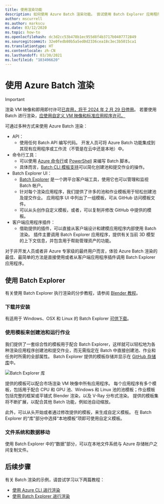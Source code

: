 ```yaml
---
title: 使用渲染功能
description: 如何使用 Azure Batch 渲染功能。 尝试使用 Batch Explorer 应用程序，可以直接使用，也可以从客户端应用程序插件调用。
author: mscurrell
ms.author: markscu
ms.date: 03/12/2020
ms.topic: how-to
ms.openlocfilehash: dc3d2cc53b478b1ec955d8f4b3717b0407772849
ms.sourcegitcommit: 32e0fedb80b5a5ed0d2336cea18c3ec3b5015ca1
ms.translationtype: HT
ms.contentlocale: zh-CN
ms.lasthandoff: 03/30/2021
ms.locfileid: "103496620"
---
```

# <a name="using-azure-batch-rendering"></a>使用 Azure Batch 渲染

> [!IMPORTANT]
> 渲染 VM 映像和即用即付许可[已弃用，将于 2024 年 2 月 29 日停用](https://azure.microsoft.com/updates/azure-batch-rendering-vm-images-licensing-will-be-retired-on-29-february-2024/)。 若要使用 Batch 进行渲染，[应使用自定义 VM 映像和标准应用程序许可。](batch-rendering-functionality.md#batch-pools-using-custom-vm-images-and-standard-application-licensing)

可通过多种方式来使用 Azure Batch 渲染：

* API：
  * 使用任何 Batch API 编写代码。  开发人员可将 Azure Batch 功能集成到其现有应用程序或工作流（不管是在云中还是本地）中。
* 命令行工具：
  * 可以使用 [Azure 命令行](/cli/azure/)或 [PowerShell](/powershell/azure/) 来编写 Batch 脚本。
  * 具体而言，[Batch CLI 模板支持](./batch-cli-templates.md)可以简化创建池和提交作业的操作。
* Batch Explorer UI：
  * [Batch Explorer](https://github.com/Azure/BatchLabs) 是一个跨平台客户端工具，使用它也可以管理和监视 Batch 帐户。
  * 针对每个渲染应用程序，我们提供了许多的池和作业模板用于轻松创建池及提交作业。  应用程序 UI 中列出了一组模板，可从 GitHub 访问模板文件。
  * 可以从头创作自定义模板，或者，可以复制并修改 GitHub 中提供的模板。
* 客户端应用程序插件：
  * 借助提供的插件，可以直接从客户端设计和建模应用程序内部使用 Batch 渲染。  插件主要调用 Batch Explorer 应用程序，提供有关当前 3D 模型的上下文信息，并包含用于帮助管理资产的功能。

对于非开发人员或者非 Azure 专家级的最终用户而言，体验 Azure Batch 渲染的最佳、最简单的方法是直接使用或者从客户端应用程序插件调用 Batch Explorer 应用程序。

## <a name="using-batch-explorer"></a>使用 Batch Explorer

有关使用 Batch Explorer 执行渲染的分步教程，请参阅 [Blender 教程](./tutorial-rendering-batchexplorer-blender.md)。

### <a name="download-and-install"></a>下载并安装

有适用于 Windows、OSX 和 Linux 的 Batch Explorer [可供下载](https://azure.github.io/BatchExplorer/)。

### <a name="using-templates-to-create-pools-and-run-jobs"></a>使用模板来创建池和运行作业

我们提供了一套综合性的模板用于配合 Batch Explorer，这样就可以轻松地为各种渲染应用程序创建池和提交作业，而无需指定在 Batch 中直接创建池、作业和任务时所需的全部属性。  Batch Explorer 提供的模板存储并显示在 [GitHub 存储库](https://github.com/Azure/BatchExplorer-data/tree/master/ncj)中。

![Batch Explorer 库](./media/batch-rendering-using/batch-explorer-gallery.png)

提供的模板可以配合市场渲染 VM 映像中所有应用程序。  每个应用程序有多个模板，包括用于配合 CPU 和 GPU 池、Windows 和 Linux 池的池模板；作业模板包括完整的框架或平铺式 Blender 渲染，以及 V-Ray 分布式渲染。 提供的模板集将不断扩展，以配合其他 Batch 功能，例如池自动缩放。

此外，可以从头开始或者通过修改提供的模板，来生成自定义模板。 在 Batch Explorer 的“库”部分中选择“本地模板”项即可使用自定义模板。

### <a name="file-system-and-data-movement"></a>文件系统和数据移动

使用 Batch Explorer 中的“数据”部分，可以在本地文件系统与 Azure 存储帐户之间复制文件。

## <a name="next-steps"></a>后续步骤

有关 Batch 渲染的示例，请尝试学习以下两篇教程：

* [使用 Azure CLI 进行渲染](./tutorial-rendering-cli.md)
* [使用 Batch Explorer 进行渲染](./tutorial-rendering-batchexplorer-blender.md)
